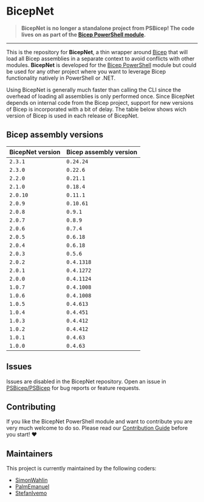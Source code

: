 # BicepNet

> **BicepNet is no longer a standalone project from PSBicep! The code lives on as part of the [Bicep PowerShell module](https://github.com/PSBicep/PSBicep).**

---

This is the repository for **BicepNet**, a thin wrapper around [Bicep](https://github.com/Azure/bicep) that will load all Bicep assemblies in a separate context to avoid conflicts with other modules. **BicepNet** is developed for the [Bicep PowerShell](https://github.com/PSBicep/PSBicep) module but could be used for any other project where you want to leverage Bicep functionality natively in PowerShell or .NET.

Using BicepNet is generally much faster than calling the CLI since the overhead of loading all assemblies is only performed once. Since BicepNet depends on internal code from the Bicep project, support for new versions of Bicep is incorporated with a bit of delay. The table below shows wich version of Bicep is used in each release of BicepNet.

## Bicep assembly versions

| BicepNet version | Bicep assembly version |
| --- | --- |
| `2.3.1` | `0.24.24` |
| `2.3.0` | `0.22.6` |
| `2.2.0` | `0.21.1` |
| `2.1.0` | `0.18.4` |
| `2.0.10` | `0.11.1` |
| `2.0.9` | `0.10.61` |
| `2.0.8` | `0.9.1` |
| `2.0.7` | `0.8.9` |
| `2.0.6` | `0.7.4` |
| `2.0.5` | `0.6.18` |
| `2.0.4` | `0.6.18` |
| `2.0.3` | `0.5.6` |
| `2.0.2` | `0.4.1318` |
| `2.0.1` | `0.4.1272` |
| `2.0.0` | `0.4.1124` |
| `1.0.7` | `0.4.1008` |
| `1.0.6` | `0.4.1008` |
| `1.0.5` | `0.4.613` |
| `1.0.4` | `0.4.451` |
| `1.0.3` | `0.4.412` |
| `1.0.2` | `0.4.412` |
| `1.0.1` | `0.4.63` |
| `1.0.0` | `0.4.63` |

## Issues

Issues are disabled in the BicepNet repository. Open an issue in [PSBicep/PSBicep](https://github.com/PSBicep/PSBicep/issues) for bug reports or feature requests.

## Contributing
If you like the BicepNet PowerShell module and want to contribute you are very much welcome to do so. Please read our [Contribution Guide](CONTRIBUTING.md) before you start! ❤

## Maintainers

This project is currently maintained by the following coders:

- [SimonWahlin](https://github.com/SimonWahlin)
- [PalmEmanuel](https://github.com/PalmEmanuel)
- [StefanIvemo](https://github.com/StefanIvemo)
